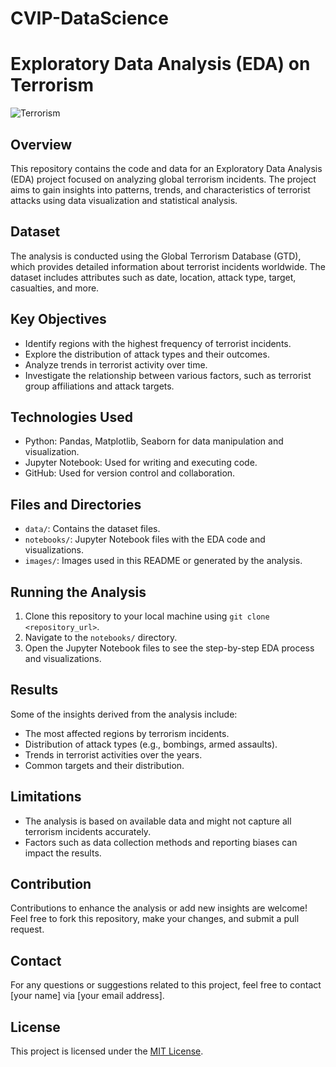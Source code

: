 # CVIP-DataScience
# Exploratory Data Analysis (EDA) on Terrorism

![Terrorism](terrorism_image.jpg) <!-- Replace with an appropriate image related to the topic -->

## Overview

This repository contains the code and data for an Exploratory Data Analysis (EDA) project focused on analyzing global terrorism incidents. The project aims to gain insights into patterns, trends, and characteristics of terrorist attacks using data visualization and statistical analysis.

## Dataset

The analysis is conducted using the Global Terrorism Database (GTD), which provides detailed information about terrorist incidents worldwide. The dataset includes attributes such as date, location, attack type, target, casualties, and more.

## Key Objectives

- Identify regions with the highest frequency of terrorist incidents.
- Explore the distribution of attack types and their outcomes.
- Analyze trends in terrorist activity over time.
- Investigate the relationship between various factors, such as terrorist group affiliations and attack targets.

## Technologies Used

- Python: Pandas, Matplotlib, Seaborn for data manipulation and visualization.
- Jupyter Notebook: Used for writing and executing code.
- GitHub: Used for version control and collaboration.

## Files and Directories

- `data/`: Contains the dataset files.
- `notebooks/`: Jupyter Notebook files with the EDA code and visualizations.
- `images/`: Images used in this README or generated by the analysis.

## Running the Analysis

1. Clone this repository to your local machine using `git clone <repository_url>`.
2. Navigate to the `notebooks/` directory.
3. Open the Jupyter Notebook files to see the step-by-step EDA process and visualizations.

## Results

Some of the insights derived from the analysis include:

- The most affected regions by terrorism incidents.
- Distribution of attack types (e.g., bombings, armed assaults).
- Trends in terrorist activities over the years.
- Common targets and their distribution.

## Limitations

- The analysis is based on available data and might not capture all terrorism incidents accurately.
- Factors such as data collection methods and reporting biases can impact the results.

## Contribution

Contributions to enhance the analysis or add new insights are welcome! Feel free to fork this repository, make your changes, and submit a pull request.

## Contact

For any questions or suggestions related to this project, feel free to contact [your name] via [your email address].

## License

This project is licensed under the [MIT License](LICENSE).

